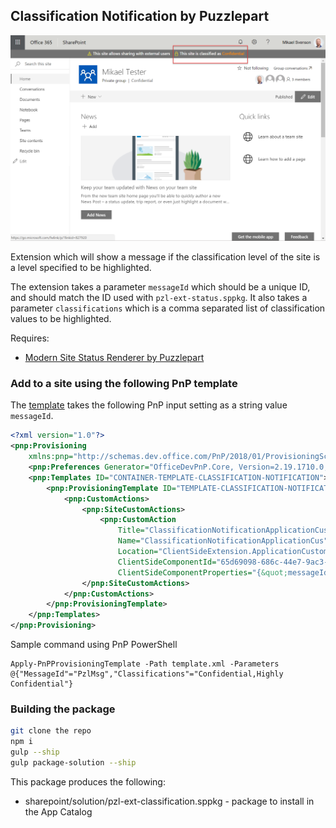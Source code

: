 ## Classification Notification by Puzzlepart

![statusbar](./statusbar.png)

Extension which will show a message if the classification level of the site is a level specified to be highlighted.

The extension takes a parameter `messageId` which should be a unique ID, and should match the ID used with `pzl-ext-status.sppkg`. It also takes a parameter `classifications` which is a comma separated list of classification values to be highlighted.

Requires:

* [Modern Site Status Renderer by Puzzlepart](../Pzl.Ext.StatusBar/README.md)

### Add to a site using the following PnP template

The [template](./template.xml) takes the following PnP input setting as a string value `messageId`.

```xml
<?xml version="1.0"?>
<pnp:Provisioning 
    xmlns:pnp="http://schemas.dev.office.com/PnP/2018/01/ProvisioningSchema">
    <pnp:Preferences Generator="OfficeDevPnP.Core, Version=2.19.1710.0, Culture=neutral, PublicKeyToken=null" />
    <pnp:Templates ID="CONTAINER-TEMPLATE-CLASSIFICATION-NOTIFICATION">
        <pnp:ProvisioningTemplate ID="TEMPLATE-CLASSIFICATION-NOTIFICATION" Version="1" BaseSiteTemplate="GROUP#0" Scope="RootSite">
            <pnp:CustomActions>
                <pnp:SiteCustomActions>
                    <pnp:CustomAction
                        Title="ClassificationNotificationApplicationCus"
                        Name="ClassificationNotificationApplicationCus"
                        Location="ClientSideExtension.ApplicationCustomizer"
                        ClientSideComponentId="65d69098-686c-44e7-9ac3-626f788d21fd"
                        ClientSideComponentProperties="{&quot;messageId&quot;:&quot;{parameter:MessageId}&quot;,{&quot;classifications&quot;:&quot;{parameter:Classifications}&quot;}" />
                </pnp:SiteCustomActions>
            </pnp:CustomActions>
        </pnp:ProvisioningTemplate>
    </pnp:Templates>
</pnp:Provisioning>
```

Sample command using PnP PowerShell
```
Apply-PnPProvisioningTemplate -Path template.xml -Parameters @{"MessageId"="PzlMsg","Classifications"="Confidential,Highly Confidential"}
```

### Building the package

```bash
git clone the repo
npm i
gulp --ship
gulp package-solution --ship
```

This package produces the following:

* sharepoint/solution/pzl-ext-classification.sppkg - package to install in the App Catalog
